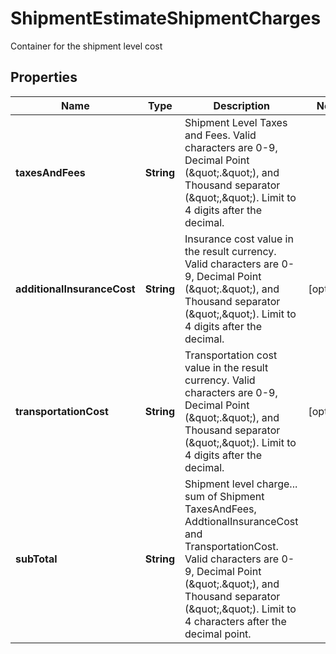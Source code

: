 

# ShipmentEstimateShipmentCharges

Container for the shipment level cost

## Properties

| Name | Type | Description | Notes |
|------------ | ------------- | ------------- | -------------|
|**taxesAndFees** | **String** | Shipment Level Taxes and Fees.  Valid characters are 0-9, Decimal Point (\&quot;.\&quot;), and Thousand separator (\&quot;,\&quot;).  Limit to 4 digits after the decimal. |  |
|**additionalInsuranceCost** | **String** | Insurance cost value in the result currency.  Valid characters are 0-9, Decimal Point (\&quot;.\&quot;), and Thousand separator (\&quot;,\&quot;).  Limit to 4 digits after the decimal. |  [optional] |
|**transportationCost** | **String** | Transportation cost value in the result currency.  Valid characters are 0-9, Decimal Point (\&quot;.\&quot;), and Thousand separator (\&quot;,\&quot;).  Limit to 4 digits after the decimal. |  [optional] |
|**subTotal** | **String** | Shipment level charge... sum of Shipment TaxesAndFees, AddtionalInsuranceCost and TransportationCost.  Valid characters are 0-9, Decimal Point (\&quot;.\&quot;), and Thousand separator (\&quot;,\&quot;).  Limit to 4 characters after the decimal point. |  |



